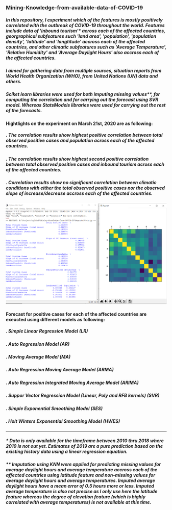 ### Mining-Knowledge-from-available-data-of-COVID-19

##### In this repository, I experiment which of the features is mostly positively correlated with the outbreak of COVID-19 throughout the world. Features include data of 'inbound tourism'* across each of the affected countries, georgraphical subfeatures such 'land area', 'population', 'population density', 'latitude' and 'longtitude' accross each of the affected countries, and other climatic subfeatures such as 'Average Temperature', 'Relative Humidity' and 'Average Daylight Hours' also accross each of the affected countries.

##### I aimed for gathering data from multiple sources, situation reports from World Health Organization (WHO), from United Nations (UN) data and others. 

##### Sciket learn libraries were used for both imputing missing values**, for computing the correlation and for carrying out the forecast using SVR model. Whereas StatsModels libraries were used for carrying out the rest of the forecasts.

#### Hightlights on the experiment on March 21st, 2020 are as following:

##### . The correlation results show highest positive correlation between total observed positive cases and population across each of the affected countries.

##### . The correlation results show highest second positive correlation between total observed positive cases and inbound tourism across each of the affected countries.

##### . Correlation results show no significant correlation between climatic conditions with either the total observed positive cases nor the observed slope of increase/decrease accross each of the affected countries.

![Image of Yaktocat](https://github.com/rehamdotcom/Mining-Knowledge-from-available-data-of-COVID-19/blob/master/corr.png?raw=true)

#### Forecast for positive cases for each of the affected countries are exeucted using different models as following: 
##### . Simple Linear Regression Model (LR) 
##### . Auto Regression Model (AR) 
##### . Moving Average Model (MA) 
##### . Auto Regression Moving Average Model (ARMA) 
##### . Auto Regression Integrated Moving Average Model (ARIMA) 
##### . Suppor Vector Regression Model (Linear, Poly and RFB kernels) (SVR) 
##### . Simple Exponential Smoothing Model (SES) 
##### . Holt Winters Exponential Smoothing Model (HWES) 


----------------------------------------------------------
##### * Data is only available for the timeframe between 2010 thru 2018 where 2019 is not out yet. Estimates of 2019 are a pure prediction based on the existing history data using a linear regression equation.


##### ** Imputation using KNN were applied for predicting missing values for average daylight hours and average temperature accross each of the affected countries using latitude feature and non-missing values for average daylight hours and average temperatures. Imputed average daylight hours have a mean error of 0.5 hours more or less. Imputed average temperature is also not precise as I only use here the latitude feature whereas the degree of elevation feature (which is highly correlated with average temperatures) is not available at this time.
